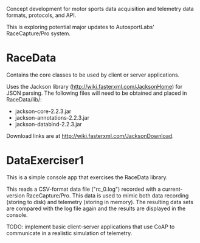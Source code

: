 Concept development for motor sports data acquisition and telemetry data formats, protocols, and API.

This is exploring potential major updates to AutosportLabs' RaceCapture/Pro system.

RaceData
========
Contains the core classes to be used by client or server applications.

Uses the Jackson library (http://wiki.fasterxml.com/JacksonHome) for JSON parsing. The following files
will need to be obtained and placed in RaceData/lib/:
 - jackson-core-2.2.3.jar
 - jackson-annotations-2.2.3.jar
 - jackson-databind-2.2.3.jar
 
 Download links are at http://wiki.fasterxml.com/JacksonDownload.
 
DataExerciser1
==============
This is a simple console app that exercises the RaceData library.

This reads a CSV-format data file ("rc_0.log") recorded with a current-version RaceCapture/Pro. This
data is used to mimic both data recording (storing to disk) and telemetry (storing in memory). The
resulting data sets are compared with the log file again and the results are displayed in the console.

TODO: implement basic client-server applications that use CoAP to communicate in a realistic simulation
of telemetry.